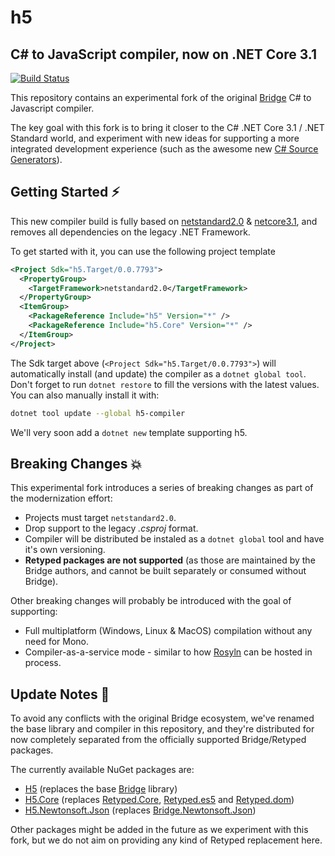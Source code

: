 #  h5

## C# to JavaScript compiler, now on .NET Core 3.1 

[![Build Status](https://dev.azure.com/curiosity-ai/mosaik/_apis/build/status/h5-compiler?branchName=master)](https://dev.azure.com/curiosity-ai/mosaik/_build/latest?definitionId=38&branchName=master)

This repository contains an experimental fork of the original [Bridge](https://github.com/bridgedotnet/bridge) C# to Javascript compiler.

The key goal with this fork is to bring it closer to the C# .NET Core 3.1 / .NET Standard world, and experiment with new ideas for supporting a more integrated development experience (such as the awesome new [C# Source Generators](https://devblogs.microsoft.com/dotnet/introducing-c-source-generators/)).

##  Getting Started ⚡

This new compiler build is fully based on [netstandard2.0](https://github.com/theolivenbaum/h5/blob/master/H5/H5/H5.csproj) & [netcore3.1](https://github.com/theolivenbaum/h5/blob/master/H5/Compiler/Builder/H5.Builder.csproj), and removes all dependencies on the legacy .NET Framework.

To get started with it, you can use the following project template  

````xml
<Project Sdk="h5.Target/0.0.7793">
  <PropertyGroup>
    <TargetFramework>netstandard2.0</TargetFramework>
  </PropertyGroup>
  <ItemGroup>
    <PackageReference Include="h5" Version="*" />
    <PackageReference Include="h5.Core" Version="*" />
  </ItemGroup>
</Project>
````

The Sdk target above (``<Project Sdk="h5.Target/0.0.7793">``) will automatically install (and update) the compiler as a ``dotnet global tool``. Don't forget to run ``dotnet restore`` to fill the versions with the latest values. You can also manually install it with:

````bash
dotnet tool update --global h5-compiler
````

We'll very soon add a `dotnet new` template supporting h5.

##  Breaking Changes 💥

This experimental fork introduces a series of breaking changes as part of the modernization effort:
- Projects must target ``netstandard2.0``.
- Drop support to the legacy *.csproj* format.
- Compiler will be distributed be instaled as a ``dotnet global`` tool and have it's own versioning.
- **Retyped packages are not supported** (as those are maintained by the Bridge authors, and cannot be built separately or consumed without Bridge).

Other breaking changes will probably be introduced with the goal of supporting:
- Full multiplatform (Windows, Linux & MacOS) compilation without any need for Mono.
- Compiler-as-a-service mode - similar to how [Rosyln](https://github.com/dotnet/roslyn) can be hosted in process.

##  Update Notes 📑

To avoid any conflicts with the original Bridge ecosystem, we've renamed the base library and compiler in this repository, and they're distributed for now completely separated from the officially supported Bridge/Retyped packages.

The currently available NuGet packages are:
- [H5](https://www.nuget.org/packages/h5/) (replaces the base [Bridge](https://www.nuget.org/packages/Bridge/) library) 
- [H5.Core](https://www.nuget.org/packages/h5.core) (replaces [Retyped.Core](https://www.nuget.org/packages/Retyped.Core/), [Retyped.es5](https://www.nuget.org/packages/Retyped.es5/) and [Retyped.dom](https://www.nuget.org/packages/Retyped.dom/))
- [H5.Newtonsoft.Json](https://www.nuget.org/packages/h5.Newtonsoft.Json/) (replaces [Bridge.Newtonsoft.Json](https://www.nuget.org/packages/Bridge.Newtonsoft.Json/))

Other packages might be added in the future as we experiment with this fork, but we do not aim on providing any kind of Retyped replacement here.
